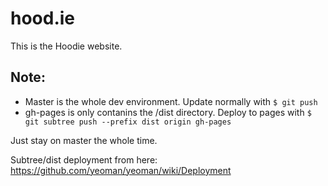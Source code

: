 hood.ie
=======

This is the Hoodie website. 

Note: 
-----

- Master is the whole dev environment. Update normally with `$ git push`
- gh-pages is only contanins the /dist directory. Deploy to pages with `$ git subtree push --prefix dist origin gh-pages`

Just stay on master the whole time.

Subtree/dist deployment from here: https://github.com/yeoman/yeoman/wiki/Deployment

